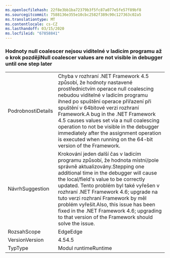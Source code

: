```yaml
---
ms.openlocfilehash: 22f8e3bb1ba72379b3f5fc87a077e5fe57f89bf8
ms.sourcegitcommit: 7588136e355e10cbc2582f389c90c127363c02a5
ms.translationtype: MT
ms.contentlocale: cs-CZ
ms.lasthandoff: 03/15/2020
ms.locfileid: "67858841"
---
```

### <a name="null-coalescer-values-are-not-visible-in-debugger-until-one-step-later"></a><span data-ttu-id="62a31-101">Hodnoty null coalescer nejsou viditelné v ladicím programu až o krok později</span><span class="sxs-lookup"><span data-stu-id="62a31-101">Null coalescer values are not visible in debugger until one step later</span></span>

|   |   |
|---|---|
|<span data-ttu-id="62a31-102">Podrobnosti</span><span class="sxs-lookup"><span data-stu-id="62a31-102">Details</span></span>|<span data-ttu-id="62a31-103">Chyba v rozhraní .NET Framework 4.5 způsobí, že hodnoty nastavené prostřednictvím operace null coalescing nebudou viditelné v ladicím programu ihned po spuštění operace přiřazení při spuštění v 64bitové verzi rozhraní Framework.</span><span class="sxs-lookup"><span data-stu-id="62a31-103">A bug in the .NET Framework 4.5 causes values set via a null coalescing operation to not be visible in the debugger immediately after the assignment operation is executed when running on the 64-bit version of the Framework.</span></span>|
|<span data-ttu-id="62a31-104">Návrh</span><span class="sxs-lookup"><span data-stu-id="62a31-104">Suggestion</span></span>|<span data-ttu-id="62a31-105">Krokování jeden další čas v ladicím programu způsobí, že hodnota místní/pole správně aktualizovány.</span><span class="sxs-lookup"><span data-stu-id="62a31-105">Stepping one additional time in the debugger will cause the local/field's value to be correctly updated.</span></span> <span data-ttu-id="62a31-106">Tento problém byl také vyřešen v rozhraní .NET Framework 4.6; upgrade na tuto verzi rozhraní Framework by měl problém vyřešit.</span><span class="sxs-lookup"><span data-stu-id="62a31-106">Also, this issue has been fixed in the .NET Framework 4.6; upgrading to that version of the Framework should solve the issue.</span></span>|
|<span data-ttu-id="62a31-107">Rozsah</span><span class="sxs-lookup"><span data-stu-id="62a31-107">Scope</span></span>|<span data-ttu-id="62a31-108">Edge</span><span class="sxs-lookup"><span data-stu-id="62a31-108">Edge</span></span>|
|<span data-ttu-id="62a31-109">Version</span><span class="sxs-lookup"><span data-stu-id="62a31-109">Version</span></span>|<span data-ttu-id="62a31-110">4.5</span><span class="sxs-lookup"><span data-stu-id="62a31-110">4.5</span></span>|
|<span data-ttu-id="62a31-111">Typ</span><span class="sxs-lookup"><span data-stu-id="62a31-111">Type</span></span>|<span data-ttu-id="62a31-112">Modul runtime</span><span class="sxs-lookup"><span data-stu-id="62a31-112">Runtime</span></span>|
